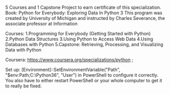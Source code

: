 5 Courses and 1 Capstone Project to earn certificate of this specialization. 
Book: Python for Everybody: Exploring Data In Python 3
This program was created by University of Michigan and instructed by Charles Severance, the associate professor at Information

Courses:
1.Programming for Everybody (Getting Started with Python)
2.Python Data Structures
3.Using Python to Access Web Data
4.Using Databases with Python
5.Capstone: Retrieving, Processing, and Visualizing Data with Python


Coursera: https://www.coursera.org/specializations/python ; 


Set up: [Environment]::SetEnvironmentVariable("Path", "$env:Path;C:\Python36", "User") in PowerShell to configure it correctly. You also have to either restart PowerShell or your whole computer to get it to really be fixed.
